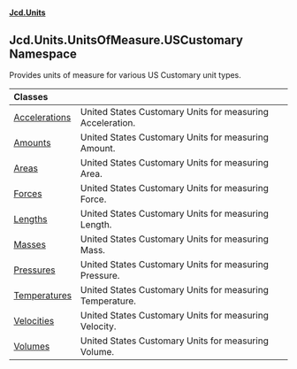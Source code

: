 #### [Jcd.Units](index.md 'index')

## Jcd.Units.UnitsOfMeasure.USCustomary Namespace

Provides units of measure for various US Customary unit types.

| Classes | |
| :--- | :--- |
| [Accelerations](Accelerations.md 'Jcd.Units.UnitsOfMeasure.USCustomary.Accelerations') | United States Customary Units for measuring Acceleration. |
| [Amounts](Amounts.md 'Jcd.Units.UnitsOfMeasure.USCustomary.Amounts') | United States Customary Units for measuring Amount. |
| [Areas](Areas.md 'Jcd.Units.UnitsOfMeasure.USCustomary.Areas') | United States Customary Units for measuring Area. |
| [Forces](Forces.md 'Jcd.Units.UnitsOfMeasure.USCustomary.Forces') | United States Customary Units for measuring Force. |
| [Lengths](Lengths.md 'Jcd.Units.UnitsOfMeasure.USCustomary.Lengths') | United States Customary Units for measuring Length. |
| [Masses](Masses.md 'Jcd.Units.UnitsOfMeasure.USCustomary.Masses') | United States Customary Units for measuring Mass. |
| [Pressures](Pressures.md 'Jcd.Units.UnitsOfMeasure.USCustomary.Pressures') | United States Customary Units for measuring Pressure. |
| [Temperatures](Temperatures.md 'Jcd.Units.UnitsOfMeasure.USCustomary.Temperatures') | United States Customary Units for measuring Temperature. |
| [Velocities](Velocities.md 'Jcd.Units.UnitsOfMeasure.USCustomary.Velocities') | United States Customary Units for measuring Velocity. |
| [Volumes](Volumes.md 'Jcd.Units.UnitsOfMeasure.USCustomary.Volumes') | United States Customary Units for measuring Volume. |
